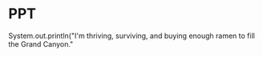 # PPT
System.out.println("I'm thriving, surviving, and buying enough ramen to fill the Grand Canyon."
